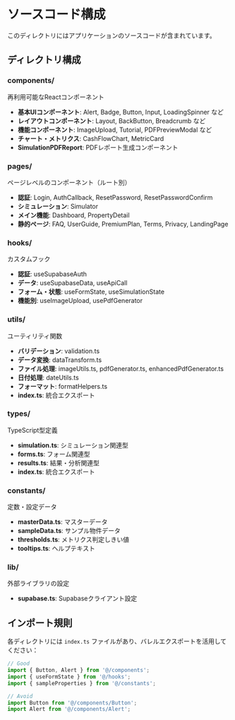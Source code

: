 # ソースコード構成

このディレクトリにはアプリケーションのソースコードが含まれています。

## ディレクトリ構成

### components/
再利用可能なReactコンポーネント
- **基本UIコンポーネント**: Alert, Badge, Button, Input, LoadingSpinner など
- **レイアウトコンポーネント**: Layout, BackButton, Breadcrumb など
- **機能コンポーネント**: ImageUpload, Tutorial, PDFPreviewModal など
- **チャート・メトリクス**: CashFlowChart, MetricCard
- **SimulationPDFReport**: PDFレポート生成コンポーネント

### pages/
ページレベルのコンポーネント（ルート別）
- **認証**: Login, AuthCallback, ResetPassword, ResetPasswordConfirm
- **シミュレーション**: Simulator
- **メイン機能**: Dashboard, PropertyDetail
- **静的ページ**: FAQ, UserGuide, PremiumPlan, Terms, Privacy, LandingPage

### hooks/
カスタムフック
- **認証**: useSupabaseAuth
- **データ**: useSupabaseData, useApiCall
- **フォーム・状態**: useFormState, useSimulationState
- **機能別**: useImageUpload, usePdfGenerator

### utils/
ユーティリティ関数
- **バリデーション**: validation.ts
- **データ変換**: dataTransform.ts
- **ファイル処理**: imageUtils.ts, pdfGenerator.ts, enhancedPdfGenerator.ts
- **日付処理**: dateUtils.ts
- **フォーマット**: formatHelpers.ts
- **index.ts**: 統合エクスポート

### types/
TypeScript型定義
- **simulation.ts**: シミュレーション関連型
- **forms.ts**: フォーム関連型
- **results.ts**: 結果・分析関連型
- **index.ts**: 統合エクスポート

### constants/
定数・設定データ
- **masterData.ts**: マスターデータ
- **sampleData.ts**: サンプル物件データ
- **thresholds.ts**: メトリクス判定しきい値
- **tooltips.ts**: ヘルプテキスト

### lib/
外部ライブラリの設定
- **supabase.ts**: Supabaseクライアント設定

## インポート規則

各ディレクトリには `index.ts` ファイルがあり、バレルエクスポートを活用してください：

```typescript
// Good
import { Button, Alert } from '@/components';
import { useFormState } from '@/hooks';
import { sampleProperties } from '@/constants';

// Avoid
import Button from '@/components/Button';
import Alert from '@/components/Alert';
```